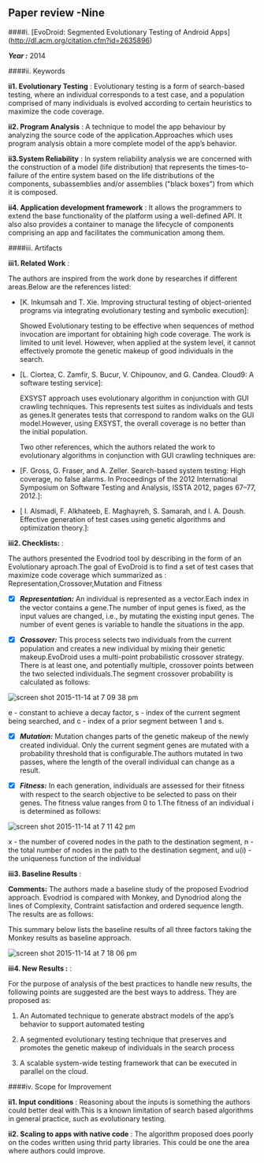 ## Paper review -Nine
####i. [EvoDroid: Segmented Evolutionary Testing of Android Apps] (http://dl.acm.org/citation.cfm?id=2635896) 

***Year :*** 2014

####ii. Keywords

**ii1. Evolutionary Testing** :  Evolutionary testing is a form of search-based testing, where an individual corresponds to a test case, and a population comprised of many individuals is evolved according to certain heuristics to maximize the code coverage.

**ii2. Program Analysis** :  A technique to model the app behaviour by analyzing the source code of the application.Approaches which uses program analysis obtain a more complete model of the app’s behavior.

**ii3.System Reliability** : In system reliability analysis we are concerned with the construction of a model (life distribution) that represents the times-to-failure of the entire system based on the life distributions of the components, subassemblies and/or assemblies ("black boxes") from which it is composed.

**ii4. Application development framework** :  It allows the programmers to extend the base functionality of the platform using a well-defined API. It also also provides a container to manage the lifecycle of components comprising an app and facilitates the communication among them.

####iii. Artifacts

**iii1. Related Work** :

The authors are inspired from the work done by researches if different areas.Below are the references listed:

- [K. Inkumsah and T. Xie. Improving structural testing of object-oriented programs via integrating evolutionary testing and symbolic execution]: 

   Showed Evolutionary testing to be effective when sequences of method invocation are important for obtaining high code coverage. The work is limited to unit level. However, when applied at the system level, it cannot effectively promote the genetic makeup of good individuals in the search.

- [L. Ciortea, C. Zamfir, S. Bucur, V. Chipounov, and
G. Candea. Cloud9: A software testing service]: 

  EXSYST approach uses evolutionary algorithm in conjunction with GUI crawling techniques. This represents test suites as individuals and tests as genes.It generates tests that correspond to random walks on the GUI model.However, using EXSYST, the overall coverage is no better than the initial population.
  
  Two other references, which the authors related the work to evolutionary algorithms in conjunction with GUI crawling techniques are:

- [F. Gross, G. Fraser, and A. Zeller. Search-based system testing: High coverage, no false alarms. In Proceedings of the 2012 International Symposium on Software Testing and Analysis, ISSTA 2012, pages 67–77, 2012.]: 

- [ I. Alsmadi, F. Alkhateeb, E. Maghayreh, S. Samarah, and I. A. Doush. Effective generation of test cases using genetic algorithms and optimization theory.]: 

**iii2. Checklists:** : 

The authors presented the Evodriod tool by describing in the form of an Evolutionary aproach.The goal of EvoDroid is to find a set of test cases that maximize code coverage which summarized as : Representation,Crossover,Mutation and Fitness

- [x] ***Representation:***  An individual is represented as a vector.Each index in the vector contains a gene.The number of input genes is fixed, as the input values are changed, i.e., by mutating the existing input genes. The number of event genes is variable to handle the situations in the app.

- [x] ***Crossover:*** This process selects two individuals from the current population and creates a new individual by mixing their genetic makeup.EvoDroid uses a multi-point probabilistic crossover strategy. There is at least one, and potentially multiple, crossover points between the two selected individuals.The segment crossover probability is calculated as follows:

![screen shot 2015-11-14 at 7 09 38 pm](https://cloud.githubusercontent.com/assets/10588000/11166500/4488b602-8b03-11e5-8f56-85db93f27030.png)

 e - constant to achieve a decay factor, s - index of the current segment being searched, and c - index of a prior segment between 1 and s. 

- [x] ***Mutation:*** Mutation changes parts of the genetic makeup of the newly created individual. Only the current segment genes are mutated with a probability threshold that is configurable.The authors mutated in two passes, where the length of the overall individual can change as a result.

- [x] ***Fitness:*** In each generation, individuals are assessed for their fitness with respect to the search objective to be selected to pass on their genes. The fitness value ranges from 0 to 1.The fitness of an individual i is determined as follows:

![screen shot 2015-11-14 at 7 11 42 pm](https://cloud.githubusercontent.com/assets/10588000/11166510/90362562-8b03-11e5-8f95-69e6583ea972.png)

x - the number of covered nodes in the path to the destination segment, n - the total number of nodes in the path to the destination segment, and u(i) - the uniqueness function of the individual 


**iii3. Baseline Results** :

**Comments:** The authors made a baseline study of the proposed Evodriod approach. Evodriod is compared with Monkey, and Dynodriod along the lines of Complexity, Contraint satisfaction and ordered sequence length. The results are as follows:

This summary below lists the baseline results of all three factors taking the Monkey results as baseline approach.

![screen shot 2015-11-14 at 7 18 06 pm](https://cloud.githubusercontent.com/assets/10588000/11166516/75fdf78c-8b04-11e5-8a55-3a355979d80b.png)

**iii4. New Results :** : 

For the purpose of analysis of the best practices to handle new results, the following points are suggested are the best ways to address. They are proposed as:

1. An Automated technique to generate abstract models of the app’s behavior to support automated testing

2. A segmented evolutionary testing technique that preserves and promotes the genetic makeup of individuals in the search process

3. A scalable system-wide testing framework that can be executed in parallel on the cloud.

####iv. Scope for Improvement

**ii1. Input conditions** :  Reasoning about the inputs is something the authors could better deal with.This is a known limitation of search based algorithms in general practice, such as evolutionary testing.

**ii2. Scaling to apps with native code** :  The algorithm proposed does poorly on the codes written using thrid party libraries. This could be one the area where authors could improve.

